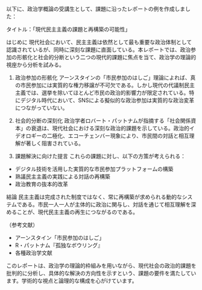 以下に、政治学概論の受講生として、課題に沿ったレポートの例を作成しました：

タイトル：「現代民主主義の課題と再構築の可能性」

はじめに
現代社会において、民主主義は依然として最も重要な政治体制として認識されているが、同時に深刻な課題に直面している。本レポートでは、政治参加の形骸化と社会的分断という二つの現代的課題に焦点を当て、政治学の理論的視座から分析を試みる。

1. 政治参加の形骸化
アーンスタインの「市民参加のはしご」理論によれば、真の市民参加には実質的な権力移譲が不可欠である。しかし現代の代議制民主主義では、選挙を除いてほとんど市民の政治的影響力が限定されている。特にデジタル時代において、SNSによる擬似的な政治参加は実質的な政治変革につながっていない。

2. 社会的分断の深刻化
政治学者ロバート・パットナムが指摘する「社会関係資本」の衰退は、現代社会における深刻な政治的課題を示している。政治的イデオロギーの二極化、エコーチェンバー現象により、市民間の対話と相互理解が著しく阻害されている。

3. 課題解決に向けた提言
これらの課題に対し、以下の方策が考えられる：
- デジタル技術を活用した実質的な市民参加プラットフォームの構築
- 熟議民主主義の実践による対話の再構築
- 政治教育の抜本的改革

結論
民主主義は完成された制度ではなく、常に再構築が求められる動的なシステムである。市民一人一人が主体的に政治に関与し、対話を通じて相互理解を深めることが、現代民主主義の再生につながるのである。

（参考文献）
- アーンスタイン「市民参加のはしご」
- R・パットナム『孤独なボウリング』
- 各種政治学文献

このレポートは、政治学の理論的枠組みを用いながら、現代社会の政治的課題を批判的に分析し、具体的な解決の方向性を示すという、課題の要件を満たしています。学術的な視点と論理的な構成を心がけています。
